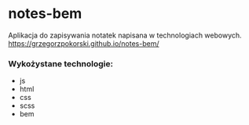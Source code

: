 # notes-bem
Aplikacja do zapisywania notatek napisana w technologiach webowych.
https://grzegorzpokorski.github.io/notes-bem/

### Wykożystane technologie:
* js
* html
* css
* scss
* bem

